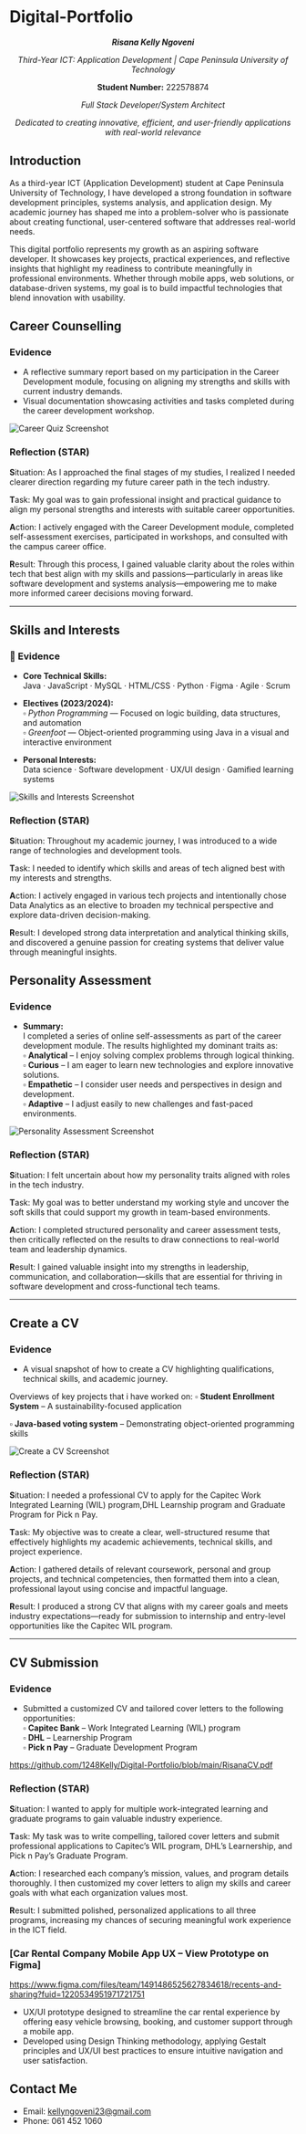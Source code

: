 # Digital-Portfolio 

<p align="center"><i><b>Risana Kelly Ngoveni</b></i></p>
<p align="center"> <i>Third-Year ICT: Application Development | Cape Peninsula University of Technology</i></p>
<p align="center"> <b>Student Number:</b> 222578874</p>
<p align="center"><i>Full Stack Developer/System Architect</i></p>
<p align="center"><i>Dedicated to creating innovative, efficient, and user-friendly applications with real-world relevance</i></p>

##  Introduction

As a third-year ICT (Application Development) student at Cape Peninsula University of Technology, I have developed a strong foundation in software development principles, systems analysis, and application design. My academic journey has shaped me into a problem-solver who is passionate about creating functional, user-centered software that addresses real-world needs.

This digital portfolio represents my growth as an aspiring software developer. It showcases key projects, practical experiences, and reflective insights that highlight my readiness to contribute meaningfully in professional environments. Whether through mobile apps, web solutions, or database-driven systems, my goal is to build impactful technologies that blend innovation with usability.




## Career Counselling

### Evidence 
- A reflective summary report based on my participation in the Career Development module, focusing on aligning my strengths and skills with current industry demands.
- Visual documentation showcasing activities and tasks completed during the career development workshop.

![Career Quiz Screenshot](CareerDevelopment.png)

###  Reflection (STAR)

**S**ituation: As I approached the final stages of my studies, I realized I needed clearer direction regarding my future career path in the tech industry.  

**T**ask: My goal was to gain professional insight and practical guidance to align my personal strengths and interests with suitable career opportunities.  

**A**ction: I actively engaged with the Career Development module, completed self-assessment exercises, participated in workshops, and consulted with the campus career office.  

**R**esult: Through this process, I gained valuable clarity about the roles within tech that best align with my skills and passions—particularly in areas like software development and systems analysis—empowering me to make more informed career decisions moving forward.

---
## Skills and Interests


### 📄 Evidence

- **Core Technical Skills:**  
  Java · JavaScript · MySQL · HTML/CSS · Python · Figma · Agile · Scrum  

- **Electives (2023/2024):**  
  ▫️ *Python Programming* — Focused on logic building, data structures, and automation  
  ▫️ *Greenfoot* — Object-oriented programming using Java in a visual and interactive environment  

- **Personal Interests:**  
  Data science · Software development · UX/UI design · Gamified learning systems


![Skills and Interests Screenshot](Skills.png)


###  Reflection (STAR)

**S**ituation: Throughout my academic journey, I was introduced to a wide range of technologies and development tools.  

**T**ask: I needed to identify which skills and areas of tech aligned best with my interests and strengths.  

**A**ction: I actively engaged in various tech projects and intentionally chose Data Analytics as an elective to broaden my technical perspective and explore data-driven decision-making.  

**R**esult: I developed strong data interpretation and analytical thinking skills, and discovered a genuine passion for creating systems that deliver value through meaningful insights.

## Personality Assessment

### Evidence

- **Summary:**  
  I completed a series of online self-assessments as part of the career development module. The results highlighted my dominant traits as:  
  ▫️ **Analytical** – I enjoy solving complex problems through logical thinking.  
  ▫️ **Curious** – I am eager to learn new technologies and explore innovative solutions.  
  ▫️ **Empathetic** – I consider user needs and perspectives in design and development.  
  ▫️ **Adaptive** – I adjust easily to new challenges and fast-paced environments.  

![Personality Assessment Screenshot](Personailt.png)


### Reflection (STAR)

**S**ituation: I felt uncertain about how my personality traits aligned with roles in the tech industry.  

**T**ask: My goal was to better understand my working style and uncover the soft skills that could support my growth in team-based environments.  

**A**ction: I completed structured personality and career assessment tests, then critically reflected on the results to draw connections to real-world team and leadership dynamics.  

**R**esult: I gained valuable insight into my strengths in leadership, communication, and collaboration—skills that are essential for thriving in software development and cross-functional tech teams.

---
## Create a CV

### Evidence 
 - A visual snapshot of how to create a CV highlighting qualifications, technical skills, and academic journey.
   
  Overviews of key projects that i have worked on:
  ▫️ **Student Enrollment System** – A sustainability-focused application  

▫️ **Java-based voting system** – Demonstrating object-oriented programming skills

![Create a CV Screenshot](CreateCV.png)


###  Reflection (STAR)

**S**ituation: I needed a professional CV to apply for the Capitec Work Integrated Learning (WIL) program,DHL Learnship program and Graduate Program for Pick n Pay.  

**T**ask: My objective was to create a clear, well-structured resume that effectively highlights my academic achievements, technical skills, and project experience.  

**A**ction: I gathered details of relevant coursework, personal and group projects, and technical competencies, then formatted them into a clean, professional layout using concise and impactful language.  

**R**esult: I produced a strong CV that aligns with my career goals and meets industry expectations—ready for submission to internship and entry-level opportunities like the Capitec WIL program.

---
## CV Submission

###  Evidence

- Submitted a customized CV and tailored cover letters to the following opportunities:  
  ▫️ **Capitec Bank** – Work Integrated Learning (WIL) program  
  ▫️ **DHL** – Learnership Program  
  ▫️ **Pick n Pay** – Graduate Development Program  

https://github.com/1248Kelly/Digital-Portfolio/blob/main/RisanaCV.pdf

###  Reflection (STAR)

**S**ituation: I wanted to apply for multiple work-integrated learning and graduate programs to gain valuable industry experience.  

**T**ask: My task was to write compelling, tailored cover letters and submit professional applications to Capitec’s WIL program, DHL’s Learnership, and Pick n Pay’s Graduate Program.  

**A**ction: I researched each company’s mission, values, and program details thoroughly. I then customized my cover letters to align my skills and career goals with what each organization values most.  

**R**esult: I submitted polished, personalized applications to all three programs, increasing my chances of securing meaningful work experience in the ICT field.

###  [Car Rental Company Mobile App UX – View Prototype on Figma]
https://www.figma.com/files/team/1491486525627834618/recents-and-sharing?fuid=1220534951971721751
- UX/UI prototype designed to streamline the car rental experience by offering easy vehicle browsing, booking, and customer support through a mobile app.
- Developed using Design Thinking methodology, applying Gestalt principles and UX/UI best practices to ensure intuitive navigation and user satisfaction.

##  Contact Me

-  Email: kellyngoveni23@gmail.com  
-  Phone: 061 452 1060





















